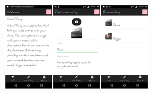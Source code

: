 <div>
  <img src="resources/marketing/front_page.jpeg" width="150" />
  <img src="resources/marketing/new_entry.jpeg" width="150" />
  <img src="resources/marketing/list.jpeg" width="150" />
</div>

